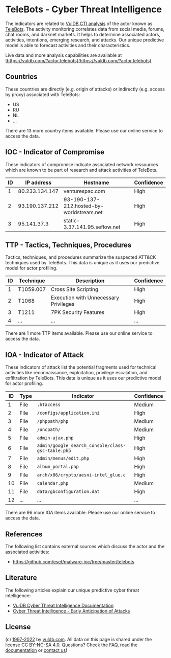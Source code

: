 # TeleBots - Cyber Threat Intelligence

The indicators are related to [VulDB CTI analysis](https://vuldb.com/?kb.cti) of the actor known as [TeleBots](https://vuldb.com/?actor.telebots). The activity monitoring correlates data from social media, forums, chat rooms, and darknet markets. It helps to determine associated actors, activities, intentions, emerging research, and attacks. Our unique predictive model is able to forecast activities and their characteristics.

Live data and more analysis capabilities are available at [https://vuldb.com/?actor.telebots](https://vuldb.com/?actor.telebots)

## Countries

These countries are directly (e.g. origin of attacks) or indirectly (e.g. access by proxy) associated with TeleBots:

* US
* RU
* NL
* ...

There are 13 more country items available. Please use our online service to access the data.

## IOC - Indicator of Compromise

These indicators of compromise indicate associated network ressources which are known to be part of research and attack activities of TeleBots.

ID | IP address | Hostname | Confidence
-- | ---------- | -------- | ----------
1 | 80.233.134.147 | venturespac.com | High
2 | 93.190.137.212 | 93-190-137-212.hosted-by-worldstream.net | High
3 | 95.141.37.3 | static-3.37.141.95.seflow.net | High

## TTP - Tactics, Techniques, Procedures

Tactics, techniques, and procedures summarize the suspected ATT&CK techniques used by TeleBots. This data is unique as it uses our predictive model for actor profiling.

ID | Technique | Description | Confidence
-- | --------- | ----------- | ----------
1 | T1059.007 | Cross Site Scripting | High
2 | T1068 | Execution with Unnecessary Privileges | High
3 | T1211 | 7PK Security Features | High
4 | ... | ... | ...

There are 1 more TTP items available. Please use our online service to access the data.

## IOA - Indicator of Attack

These indicators of attack list the potential fragments used for technical activities like reconnaissance, exploitation, privilege escalation, and exfiltration by TeleBots. This data is unique as it uses our predictive model for actor profiling.

ID | Type | Indicator | Confidence
-- | ---- | --------- | ----------
1 | File | `.htaccess` | Medium
2 | File | `/configs/application.ini` | High
3 | File | `/phppath/php` | Medium
4 | File | `/uncpath/` | Medium
5 | File | `admin-ajax.php` | High
6 | File | `admin/google_search_console/class-gsc-table.php` | High
7 | File | `admin/menus/edit.php` | High
8 | File | `album_portal.php` | High
9 | File | `arch/x86/crypto/aesni-intel_glue.c` | High
10 | File | `calendar.php` | Medium
11 | File | `data/gbconfiguration.dat` | High
12 | ... | ... | ...

There are 96 more IOA items available. Please use our online service to access the data.

## References

The following list contains external sources which discuss the actor and the associated activities:

* https://github.com/eset/malware-ioc/tree/master/telebots

## Literature

The following articles explain our unique predictive cyber threat intelligence:

* [VulDB Cyber Threat Intelligence Documentation](https://vuldb.com/?kb.cti)
* [Cyber Threat Intelligence - Early Anticipation of Attacks](https://www.scip.ch/en/?labs.20201022)

## License

(c) [1997-2022](https://vuldb.com/?kb.changelog) by [vuldb.com](https://vuldb.com/?kb.about). All data on this page is shared under the license [CC BY-NC-SA 4.0](https://creativecommons.org/licenses/by-nc-sa/4.0/). Questions? Check the [FAQ](https://vuldb.com/?kb.faq), read the [documentation](https://vuldb.com/?kb) or [contact us](https://vuldb.com/?contact)!
